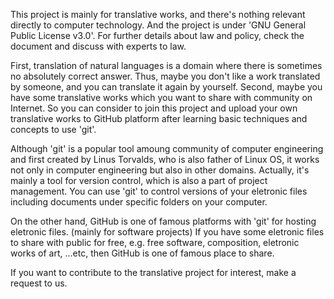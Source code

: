 This project is mainly for translative works, and there's nothing relevant directly to computer technology.
And the project is under 'GNU General Public License v3.0'. For further details about law and policy, check the document and discuss with experts to law.

First, translation of natural languages is a domain where there is sometimes no absolutely correct answer. Thus, maybe you don't like a work translated by someone, and you can translate it again by yourself.
Second, maybe you have some translative works which you want to share with community on Internet.
So you can consider to join this project and upload your own translative works to GitHub platform after learning basic techniques and concepts to use 'git'.

Although 'git' is a popular tool amoung community of computer engineering and first created by Linus Torvalds, who is also father of Linux OS, it works not only in computer engineering but also in other domains. Actually, it's mainly a tool for version control, which is also a part of project management.
You can use 'git' to control versions of your eletronic files including documents under specific folders on your computer.

On the other hand, GitHub is one of famous platforms with 'git' for hosting eletronic files. (mainly for software projects)
If you have some eletronic files to share with public for free, e.g. free software, composition, eletronic works of art, ...etc, then GitHub is one of famous place to share.

If you want to contribute to the translative project for interest, make a request to us.

